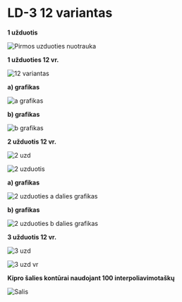 # LD-3 12 variantas
**1 užduotis**

![Pirmos uzduoties nuotrauka](https://i.imgur.com/ykD9OiF.png)

**1 užduoties 12 vr.**

![12 variantas](https://i.imgur.com/7R83LFG.png)

**a) grafikas**

![a grafikas](https://i.imgur.com/QchRmWS.png) 
   
**b) grafikas**

![b grafikas](https://i.imgur.com/TVFHfE3.png)

**2 užduotis 12 vr.**

![2 uzd](https://i.imgur.com/w8UuEJN.png)

![2 uzduotis](https://i.imgur.com/cGTUqlu.png)

**a) grafikas**

![2 uzduoties a dalies grafikas](https://i.imgur.com/mLHzjcr.png)

**b) grafikas**

![2 uzduoties b dalies grafikas](https://i.imgur.com/dmyiH2t.png)

**3 užduotis 12 vr.**

![3 uzd](https://i.imgur.com/mgyLbGy.png)

![3 uzd vr](https://i.imgur.com/cPZeyKH.png)

**Kipro šalies kontūrai naudojant 100 interpoliavimotaškų**

![Salis](https://i.imgur.com/sfufPqP.png)